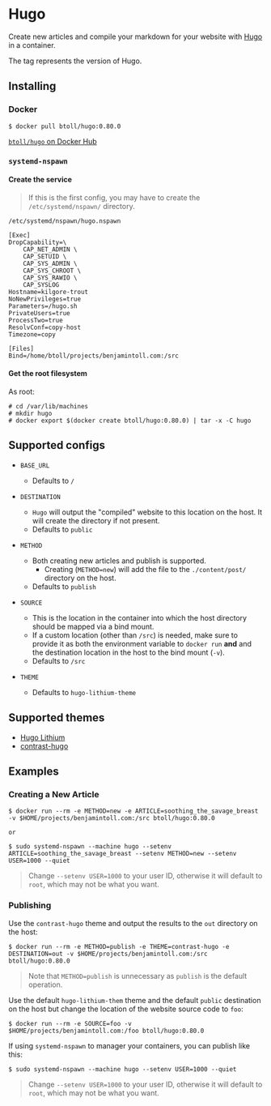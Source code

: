 # Hugo

Create new articles and compile your markdown for your website with [Hugo] in a container.

The tag represents the version of Hugo.

## Installing

### Docker
 
```
$ docker pull btoll/hugo:0.80.0
```

[`btoll/hugo` on Docker Hub]

### `systemd-nspawn`

#### Create the service

> If this is the first config, you may have to create the `/etc/systemd/nspawn/` directory.

`/etc/systemd/nspawn/hugo.nspawn`

```
[Exec]
DropCapability=\
	CAP_NET_ADMIN \
	CAP_SETUID \
	CAP_SYS_ADMIN \
	CAP_SYS_CHROOT \
	CAP_SYS_RAWIO \
	CAP_SYSLOG
Hostname=kilgore-trout
NoNewPrivileges=true
Parameters=/hugo.sh
PrivateUsers=true
ProcessTwo=true
ResolvConf=copy-host
Timezone=copy

[Files]
Bind=/home/btoll/projects/benjamintoll.com:/src
```

#### Get the root filesystem

As root:

```
# cd /var/lib/machines
# mkdir hugo
# docker export $(docker create btoll/hugo:0.80.0) | tar -x -C hugo
```

## Supported configs

- `BASE_URL`
    + Defaults to `/`

- `DESTINATION`
    + `Hugo` will output the "compiled" website to this location on the host.  It will create the directory if not present.
    + Defaults to `public`

- `METHOD`
    + Both creating new articles and publish is supported.
        - Creating (`METHOD=new`) will add the file to the `./content/post/` directory on the host.
    + Defaults to `publish`

- `SOURCE`
    + This is the location in the container into which the host directory should be mapped via a bind mount.
    + If a custom location (other than `/src`) is needed, make sure to provide it as both the environment variable to `docker run` **and** and the destination location in the host to the bind mount (`-v`).
    + Defaults to `/src`

- `THEME`
    + Defaults to `hugo-lithium-theme`

## Supported themes

- [Hugo Lithium](https://github.com/jrutheiser/hugo-lithium-theme)
- [contrast-hugo](https://github.com/niklasbuschmann/contrast-hugo)

## Examples

### Creating a New Article

```
$ docker run --rm -e METHOD=new -e ARTICLE=soothing_the_savage_breast -v $HOME/projects/benjamintoll.com:/src btoll/hugo:0.80.0

or

$ sudo systemd-nspawn --machine hugo --setenv ARTICLE=soothing_the_savage_breast --setenv METHOD=new --setenv USER=1000 --quiet
```

> Change `--setenv USER=1000` to your user ID, otherwise it will default to `root`, which may not be what you want.

### Publishing

Use the `contrast-hugo` theme and output the results to the `out` directory on the host:

```
$ docker run --rm -e METHOD=publish -e THEME=contrast-hugo -e DESTINATION=out -v $HOME/projects/benjamintoll.com:/src btoll/hugo:0.80.0
```

> Note that `METHOD=publish` is unnecessary as `publish` is the default operation.

Use the default `hugo-lithium-them` theme and the default `public` destination on the host but change the location of the website source code to `foo`:

```
$ docker run --rm -e SOURCE=foo -v $HOME/projects/benjamintoll.com:/foo btoll/hugo:0.80.0
```

If using `systemd-nspawn` to manager your containers, you can publish like this:

```
$ sudo systemd-nspawn --machine hugo --setenv USER=1000 --quiet
```

> Change `--setenv USER=1000` to your user ID, otherwise it will default to `root`, which may not be what you want.

[Hugo]: https://gohugo.io/
[`btoll/hugo` on Docker Hub]: https://hub.docker.com/r/btoll/hugo

